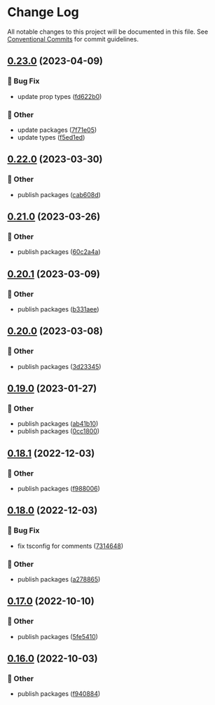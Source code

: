 # Change Log

All notable changes to this project will be documented in this file.
See [Conventional Commits](https://conventionalcommits.org) for commit guidelines.

## [0.23.0](https://github.com/daybrush/infinite-viewer/blob/master/packages/svelte-infinite-viewer/compare/svelte-infinite-viewer@0.22.0...svelte-infinite-viewer@0.23.0) (2023-04-09)


### :bug: Bug Fix

* update prop types ([fd622b0](https://github.com/daybrush/infinite-viewer/blob/master/packages/svelte-infinite-viewer/commit/fd622b05facc759dda28d1897e689642f88dbed8))


### :mega: Other

* update packages ([7f71e05](https://github.com/daybrush/infinite-viewer/blob/master/packages/svelte-infinite-viewer/commit/7f71e052a12f56bd5e1f662181ce1b28bb8004a0))
* update types ([f5ed1ed](https://github.com/daybrush/infinite-viewer/blob/master/packages/svelte-infinite-viewer/commit/f5ed1ed526854f04cce3797286b0486b165fe466))



## [0.22.0](https://github.com/daybrush/infinite-viewer/blob/master/packages/svelte-infinite-viewer/compare/svelte-infinite-viewer@0.21.0...svelte-infinite-viewer@0.22.0) (2023-03-30)


### :mega: Other

* publish packages ([cab608d](https://github.com/daybrush/infinite-viewer/blob/master/packages/svelte-infinite-viewer/commit/cab608da74002e91953071ab646caaf8b46e8843))



## [0.21.0](https://github.com/daybrush/infinite-viewer/blob/master/packages/svelte-infinite-viewer/compare/svelte-infinite-viewer@0.20.1...svelte-infinite-viewer@0.21.0) (2023-03-26)


### :mega: Other

* publish packages ([60c2a4a](https://github.com/daybrush/infinite-viewer/blob/master/packages/svelte-infinite-viewer/commit/60c2a4a4752b756189bc2cea63e5d6defe1e83f7))



## [0.20.1](https://github.com/daybrush/infinite-viewer/blob/master/packages/svelte-infinite-viewer/compare/svelte-infinite-viewer@0.20.0...svelte-infinite-viewer@0.20.1) (2023-03-09)


### :mega: Other

* publish packages ([b331aee](https://github.com/daybrush/infinite-viewer/blob/master/packages/svelte-infinite-viewer/commit/b331aeefc684f815276d0fc4ec05f9955f59cd20))



## [0.20.0](https://github.com/daybrush/infinite-viewer/blob/master/packages/svelte-infinite-viewer/compare/svelte-infinite-viewer@0.19.0...svelte-infinite-viewer@0.20.0) (2023-03-08)


### :mega: Other

* publish packages ([3d23345](https://github.com/daybrush/infinite-viewer/blob/master/packages/svelte-infinite-viewer/commit/3d233455960c7afd2515c68ca26e1c00bf5bff1e))



## [0.19.0](https://github.com/daybrush/infinite-viewer/blob/master/packages/svelte-infinite-viewer/compare/svelte-infinite-viewer@0.18.1...svelte-infinite-viewer@0.19.0) (2023-01-27)


### :mega: Other

* publish packages ([ab41b10](https://github.com/daybrush/infinite-viewer/blob/master/packages/svelte-infinite-viewer/commit/ab41b100b2da4b3f5021cb843dd0731bbdea4a68))
* publish packages ([0cc1800](https://github.com/daybrush/infinite-viewer/blob/master/packages/svelte-infinite-viewer/commit/0cc18007e64be634cc938dae905c78b7321498c3))



## [0.18.1](https://github.com/daybrush/infinite-viewer/blob/master/packages/svelte-infinite-viewer/compare/svelte-infinite-viewer@0.18.0...svelte-infinite-viewer@0.18.1) (2022-12-03)


### :mega: Other

* publish packages ([f988006](https://github.com/daybrush/infinite-viewer/blob/master/packages/svelte-infinite-viewer/commit/f98800609ce749dfd28da11af42448c310ef252f))



## [0.18.0](https://github.com/daybrush/infinite-viewer/blob/master/packages/svelte-infinite-viewer/compare/svelte-infinite-viewer@0.17.0...svelte-infinite-viewer@0.18.0) (2022-12-03)


### :bug: Bug Fix

* fix tsconfig for comments ([7314648](https://github.com/daybrush/infinite-viewer/blob/master/packages/svelte-infinite-viewer/commit/73146488f0a9308aa4db99a473269ddb744e18af))


### :mega: Other

* publish packages ([a278865](https://github.com/daybrush/infinite-viewer/blob/master/packages/svelte-infinite-viewer/commit/a27886520517db13db611cbede6861be1b7f090a))



## [0.17.0](https://github.com/daybrush/infinite-viewer/blob/master/packages/svelte-infinite-viewer/compare/svelte-infinite-viewer@0.16.0...svelte-infinite-viewer@0.17.0) (2022-10-10)


### :mega: Other

* publish packages ([5fe5410](https://github.com/daybrush/infinite-viewer/blob/master/packages/svelte-infinite-viewer/commit/5fe5410328336014b62b899bfbdd642768372563))



## [0.16.0](https://github.com/daybrush/infinite-viewer/blob/master/packages/svelte-infinite-viewer/compare/svelte-infinite-viewer@0.15.6...svelte-infinite-viewer@0.16.0) (2022-10-03)


### :mega: Other

* publish packages ([f940884](https://github.com/daybrush/infinite-viewer/blob/master/packages/svelte-infinite-viewer/commit/f9408844f99014de30b3e9348541719f9bceef39))
